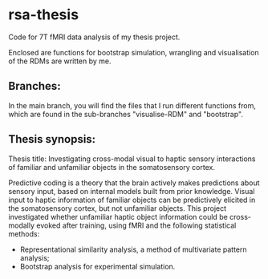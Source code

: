 # rsa-thesis
Code for 7T fMRI data analysis of my thesis project.

Enclosed are functions for bootstrap simulation, wrangling and visualisation of the RDMs are written by me.

## Branches:
In the main branch, you will find the files that I run different functions from, which are found in the sub-branches "visualise-RDM" and "bootstrap".

## Thesis synopsis:
Thesis title: Investigating cross-modal visual to haptic sensory interactions of familiar and unfamiliar objects in the somatosensory cortex.

Predictive coding is a theory that the brain actively makes predictions about sensory input, based on internal models built from prior knowledge.
Visual input to haptic information of familiar objects can be predictively elicited in the somatosensory cortex, but not unfamiliar objects.
This project investigated whether unfamiliar haptic object information could be cross-modally evoked after training, using fMRI and the following statistical methods:

- Representational similarity analysis, a method of multivariate pattern analysis;
- Bootstrap analysis for experimental simulation.
